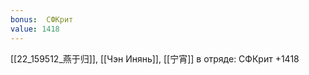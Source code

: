 ```yaml
---
bonus:  СФКрит 
value: 1418
---
```

[[22_159512_燕于归]], [[Чэн Инянь]], [[宁宵]] в отряде: СФКрит +1418
